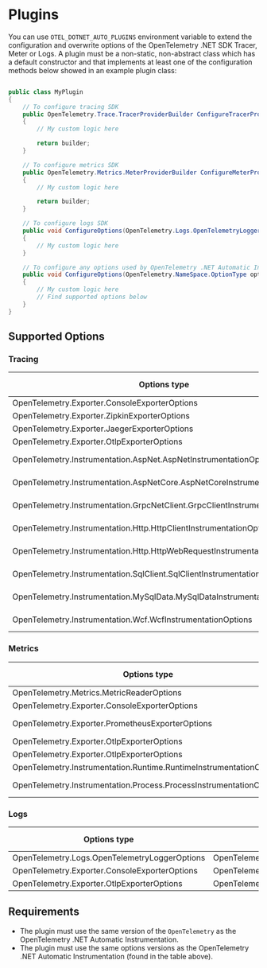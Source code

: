 # Plugins

You can use `OTEL_DOTNET_AUTO_PLUGINS` environment variable to extend the
configuration and overwrite options of the OpenTelemetry .NET SDK Tracer, Meter or
Logs. A plugin must be a non-static, non-abstract class which has a default constructor
and that implements at least one of the configuration methods below showed
in an example plugin class:

```csharp

public class MyPlugin 
{
    // To configure tracing SDK
    public OpenTelemetry.Trace.TracerProviderBuilder ConfigureTracerProvider(OpenTelemetry.Trace.TracerProviderBuilder builder)
    {
        // My custom logic here

        return builder;
    }

    // To configure metrics SDK
    public OpenTelemetry.Metrics.MeterProviderBuilder ConfigureMeterProvider(OpenTelemetry.Metrics.MeterProviderBuilder builder)
    {
        // My custom logic here

        return builder;
    }

    // To configure logs SDK
    public void ConfigureOptions(OpenTelemetry.Logs.OpenTelemetryLoggerOptions options)
    {
        // My custom logic here
    }

    // To configure any options used by OpenTelemetry .NET Automatic Instrumentation
    public void ConfigureOptions(OpenTelemetry.NameSpace.OptionType options)
    {
        // My custom logic here
        // Find supported options below
    }
}
```

## Supported Options

### Tracing

| Options type                                                                 | Nuget package                                | Nuget version |
|------------------------------------------------------------------------------|----------------------------------------------|---------------|
| OpenTelemetry.Exporter.ConsoleExporterOptions                                | OpenTelemetry.Exporter.Console               | 1.3.1         |
| OpenTelemetry.Exporter.ZipkinExporterOptions                                 | OpenTelemetry.Exporter.Zipkin                | 1.3.1         |
| OpenTelemetry.Exporter.JaegerExporterOptions                                 | OpenTelemetry.Exporter.Jaeger                | 1.3.1         |
| OpenTelemetry.Exporter.OtlpExporterOptions                                   | OpenTelemetry.Exporter.OpenTelemetryProtocol | 1.3.1         |
| OpenTelemetry.Instrumentation.AspNet.AspNetInstrumentationOptions            | OpenTelemetry.Instrumentation.AspNet         | 1.0.0-rc9.6   |
| OpenTelemetry.Instrumentation.AspNetCore.AspNetCoreInstrumentationOptions    | OpenTelemetry.Instrumentation.AspNetCore     | 1.0.0-rc9.4   |
| OpenTelemetry.Instrumentation.GrpcNetClient.GrpcClientInstrumentationOptions | OpenTelemetry.Instrumentation.GrpcNetClient  | 1.0.0-rc9.4   |
| OpenTelemetry.Instrumentation.Http.HttpClientInstrumentationOptions          | OpenTelemetry.Instrumentation.Http           | 1.0.0-rc9.4   |
| OpenTelemetry.Instrumentation.Http.HttpWebRequestInstrumentationOptions      | OpenTelemetry.Instrumentation.Http           | 1.0.0-rc9.4   |
| OpenTelemetry.Instrumentation.SqlClient.SqlClientInstrumentationOptions      | OpenTelemetry.Instrumentation.SqlClient      | 1.0.0-rc9.4   |
| OpenTelemetry.Instrumentation.MySqlData.MySqlDataInstrumentationOptions      | OpenTelemetry.Instrumentation.MySqlData      | 1.0.0-beta.4  |
| OpenTelemetry.Instrumentation.Wcf.WcfInstrumentationOptions                  | OpenTelemetry.Instrumentation.Wcf            | 1.0.0-rc7     |

### Metrics

| Options type                                                        | Nuget package                                | Nuget version |
|---------------------------------------------------------------------|----------------------------------------------|---------------|
| OpenTelemetry.Metrics.MetricReaderOptions                           | OpenTelemetry                                | 1.3.1         |
| OpenTelemetry.Exporter.ConsoleExporterOptions                       | OpenTelemetry.Exporter.Console               | 1.3.1         |
| OpenTelemetry.Exporter.PrometheusExporterOptions                    | OpenTelemetry.Exporter.Prometheus            | 1.3.0-rc.2    |
| OpenTelemetry.Exporter.OtlpExporterOptions                          | OpenTelemetry.Exporter.OpenTelemetryProtocol | 1.3.1         |
| OpenTelemetry.Exporter.OtlpExporterOptions                          | OpenTelemetry.Exporter.OpenTelemetryProtocol | 1.3.1         |
| OpenTelemetry.Instrumentation.Runtime.RuntimeInstrumentationOptions | OpenTelemetry.Instrumentation.Runtime        | 1.0.0         |
| OpenTelemetry.Instrumentation.Process.ProcessInstrumentationOptions | OpenTelemetry.Instrumentation.Process        | 0.1.0-alpha.1 |

### Logs

| Options type                                  | Nuget package                                | Nuget version |
|-----------------------------------------------|----------------------------------------------|---------------|
| OpenTelemetry.Logs.OpenTelemetryLoggerOptions | OpenTelemetry                                | 1.3.1         |
| OpenTelemetry.Exporter.ConsoleExporterOptions | OpenTelemetry.Exporter.Console               | 1.3.1         |
| OpenTelemetry.Exporter.OtlpExporterOptions    | OpenTelemetry.Exporter.OpenTelemetryProtocol | 1.3.1         |

## Requirements

* The plugin must use the same version of the `OpenTelemetry` as the
OpenTelemetry .NET Automatic Instrumentation.
* The plugin must use the same options versions as the
OpenTelemetry .NET Automatic Instrumentation (found in the table above).
